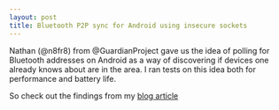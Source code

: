 ```yaml
---
layout: post
title: Bluetooth P2P sync for Android using insecure sockets
---
```

Nathan (@n8fr8) from @GuardianProject gave us the idea of polling for Bluetooth addresses on Android as a way of discovering if devices one already knows about are in the area. I ran tests on this idea both for performance and battery life.

So check out the findings from my [blog article](http://www.drjukka.com/blog/wordpress/?p=121)
